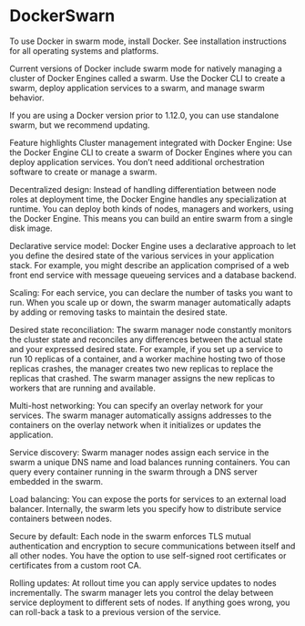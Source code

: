 # DockerSwarn

To use Docker in swarm mode, install Docker. See installation instructions for all operating systems and platforms.

Current versions of Docker include swarm mode for natively managing a cluster of Docker Engines called a swarm. Use the Docker CLI to create a swarm, deploy application services to a swarm, and manage swarm behavior.

If you are using a Docker version prior to 1.12.0, you can use standalone swarm, but we recommend updating.

Feature highlights
Cluster management integrated with Docker Engine: Use the Docker Engine CLI to create a swarm of Docker Engines where you can deploy application services. You don’t need additional orchestration software to create or manage a swarm.

Decentralized design: Instead of handling differentiation between node roles at deployment time, the Docker Engine handles any specialization at runtime. You can deploy both kinds of nodes, managers and workers, using the Docker Engine. This means you can build an entire swarm from a single disk image.

Declarative service model: Docker Engine uses a declarative approach to let you define the desired state of the various services in your application stack. For example, you might describe an application comprised of a web front end service with message queueing services and a database backend.

Scaling: For each service, you can declare the number of tasks you want to run. When you scale up or down, the swarm manager automatically adapts by adding or removing tasks to maintain the desired state.

Desired state reconciliation: The swarm manager node constantly monitors the cluster state and reconciles any differences between the actual state and your expressed desired state. For example, if you set up a service to run 10 replicas of a container, and a worker machine hosting two of those replicas crashes, the manager creates two new replicas to replace the replicas that crashed. The swarm manager assigns the new replicas to workers that are running and available.

Multi-host networking: You can specify an overlay network for your services. The swarm manager automatically assigns addresses to the containers on the overlay network when it initializes or updates the application.

Service discovery: Swarm manager nodes assign each service in the swarm a unique DNS name and load balances running containers. You can query every container running in the swarm through a DNS server embedded in the swarm.

Load balancing: You can expose the ports for services to an external load balancer. Internally, the swarm lets you specify how to distribute service containers between nodes.

Secure by default: Each node in the swarm enforces TLS mutual authentication and encryption to secure communications between itself and all other nodes. You have the option to use self-signed root certificates or certificates from a custom root CA.

Rolling updates: At rollout time you can apply service updates to nodes incrementally. The swarm manager lets you control the delay between service deployment to different sets of nodes. If anything goes wrong, you can roll-back a task to a previous version of the service.
